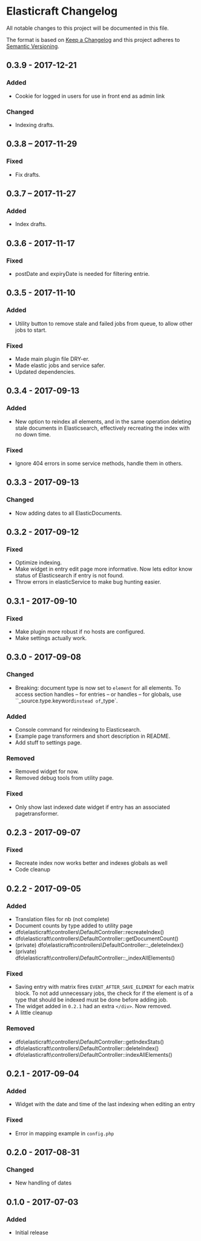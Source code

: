 # Elasticraft Changelog

All notable changes to this project will be documented in this file.

The format is based on [Keep a Changelog](http://keepachangelog.com/) and this project adheres to [Semantic Versioning](http://semver.org/).

## 0.3.9 - 2017-12-21
### Added
- Cookie for logged in users for use in front end as admin link

### Changed
- Indexing drafts.

## 0.3.8 – 2017-11-29
### Fixed
- Fix drafts.

## 0.3.7 – 2017-11-27
### Added
- Index drafts.

## 0.3.6 - 2017-11-17
### Fixed
- postDate and expiryDate is needed for filtering entrie.

## 0.3.5 - 2017-11-10
### Added
- Utility button to remove stale and failed jobs from queue, to allow other jobs to start.

### Fixed
- Made main plugin file DRY-er.
- Made elastic jobs and service safer.
- Updated dependencies.

## 0.3.4 - 2017-09-13
### Added
- New option to reindex all elements, and in the same operation deleting stale documents in Elasticsearch, effectively recreating the index with no down time.

### Fixed
- Ignore 404 errors in some service methods, handle them in others.

## 0.3.3 - 2017-09-13
### Changed
- Now adding dates to all ElasticDocuments.

## 0.3.2 - 2017-09-12
### Fixed
- Optimize indexing.
- Make widget in entry edit page more informative. Now lets editor know status of Elasticsearch if entry is not found.
- Throw errors in elasticService to make bug hunting easier.

## 0.3.1 - 2017-09-10
### Fixed
- Make plugin more robust if no hosts are configured.
- Make settings actually work.

## 0.3.0 - 2017-09-08
### Changed
- Breaking: document type is now set to `element` for all elements. To access section handles – for entries – or handles – for globals, use ``_source.type.keyword` instead of `_type`.

### Added
- Console command for reindexing to Elasticsearch.
- Example page transformers and short description in README.
- Add stuff to settings page.

### Removed
- Removed widget for now.
- Removed debug tools from utility page.

### Fixed
- Only show last indexed date widget if entry has an associated pagetransformer.

## 0.2.3 - 2017-09-07
### Fixed
- Recreate index now works better and indexes globals as well
- Code cleanup

## 0.2.2 - 2017-09-05
### Added
- Translation files for nb (not complete)
- Document counts by type added to utility page
- dfo\elasticraft\controllers\DefaultController::recreateIndex()
- dfo\elasticraft\controllers\DefaultController::getDocumentCount()
- (private) dfo\elasticraft\controllers\DefaultController::_deleteIndex()
- (private) dfo\elasticraft\controllers\DefaultController::_indexAllElements()

### Fixed
- Saving entry with matrix fires `EVENT_AFTER_SAVE_ELEMENT` for each matrix block. To not add unnecessary jobs, the check for if the element is of a type that should be indexed must be done before adding job.
- The widget added in `0.2.1` had an extra `</div>`. Now removed.
- A little cleanup

### Removed
- dfo\elasticraft\controllers\DefaultController::getIndexStats()
- dfo\elasticraft\controllers\DefaultController::deleteIndex()
- dfo\elasticraft\controllers\DefaultController::indexAllElements()

## 0.2.1 - 2017-09-04
### Added
- Widget with the date and time of the last indexing when editing an entry

### Fixed
- Error in mapping example in `config.php`

## 0.2.0 - 2017-08-31
### Changed
- New handling of dates

## 0.1.0 - 2017-07-03
### Added
- Initial release
